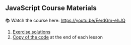## JavaScript Course Materials
📚 Watch the course here: https://youtu.be/EerdGm-ehJQ

1. [Exercise solutions](1-exercise-solutions)
2. [Copy of the code](2-copy-of-code) at the end of each lesson